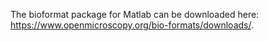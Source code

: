 The bioformat package for Matlab can be downloaded here: https://www.openmicroscopy.org/bio-formats/downloads/.
